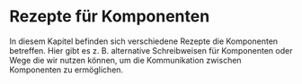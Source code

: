 # Rezepte für Komponenten

In diesem Kapitel befinden sich verschiedene Rezepte die Komponenten betreffen.
Hier gibt es z. B. alternative Schreibweisen für Komponenten oder Wege die wir nutzen können, um die Kommunikation zwischen Komponenten zu ermöglichen.

